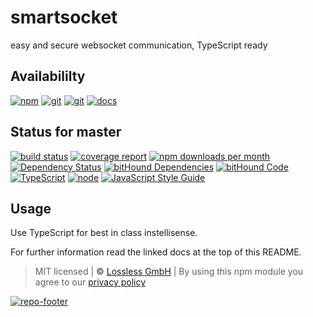 # smartsocket

easy and secure websocket communication, TypeScript ready

## Availabililty

[![npm](https://pushrocks.gitlab.io/assets/repo-button-npm.svg)](https://www.npmjs.com/package/smartsocket)
[![git](https://pushrocks.gitlab.io/assets/repo-button-git.svg)](https://GitLab.com/pushrocks/smartsocket)
[![git](https://pushrocks.gitlab.io/assets/repo-button-mirror.svg)](https://github.com/pushrocks/smartsocket)
[![docs](https://pushrocks.gitlab.io/assets/repo-button-docs.svg)](https://pushrocks.gitlab.io/smartsocket/)

## Status for master

[![build status](https://GitLab.com/pushrocks/smartsocket/badges/master/build.svg)](https://GitLab.com/pushrocks/smartsocket/commits/master)
[![coverage report](https://GitLab.com/pushrocks/smartsocket/badges/master/coverage.svg)](https://GitLab.com/pushrocks/smartsocket/commits/master)
[![npm downloads per month](https://img.shields.io/npm/dm/smartsocket.svg)](https://www.npmjs.com/package/smartsocket)
[![Dependency Status](https://david-dm.org/pushrocks/smartsocket.svg)](https://david-dm.org/pushrocks/smartsocket)
[![bitHound Dependencies](https://www.bithound.io/github/pushrocks/smartsocket/badges/dependencies.svg)](https://www.bithound.io/github/pushrocks/smartsocket/master/dependencies/npm)
[![bitHound Code](https://www.bithound.io/github/pushrocks/smartsocket/badges/code.svg)](https://www.bithound.io/github/pushrocks/smartsocket)
[![TypeScript](https://img.shields.io/badge/TypeScript-2.x-blue.svg)](https://nodejs.org/dist/latest-v6.x/docs/api/)
[![node](https://img.shields.io/badge/node->=%206.x.x-blue.svg)](https://nodejs.org/dist/latest-v6.x/docs/api/)
[![JavaScript Style Guide](https://img.shields.io/badge/code%20style-standard-brightgreen.svg)](http://standardjs.com/)

## Usage

Use TypeScript for best in class instellisense.

For further information read the linked docs at the top of this README.

> MIT licensed | **&copy;** [Lossless GmbH](https://lossless.gmbh)
> | By using this npm module you agree to our [privacy policy](https://lossless.gmbH/privacy.html)

[![repo-footer](https://pushrocks.gitlab.io/assets/repo-footer.svg)](https://push.rocks)
